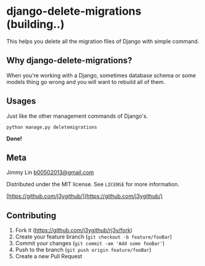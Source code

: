 # django-delete-migrations (building..)
This helps you delete all the migration files of Django with simple command.

## Why django-delete-migrations?

When you're working with a Django, sometimes database schema or some models thing go wrong and you will want to rebuild all of them.

## Usages

Just like the other management commands of Django's.

```
python manage.py deletemigrations
```

**Done!**

## Meta

Jimmy Lin <b00502013@gmail.com>

Distributed under the MIT license. See ``LICENSE`` for more information.

[https://github.com/j3ygithub/](https://github.com/j3ygithub/)

## Contributing

1. Fork it (<https://github.com/j3ygithub/rj3y/fork>)
2. Create your feature branch (`git checkout -b feature/fooBar`)
3. Commit your changes (`git commit -am 'Add some fooBar'`)
4. Push to the branch (`git push origin feature/fooBar`)
5. Create a new Pull Request

